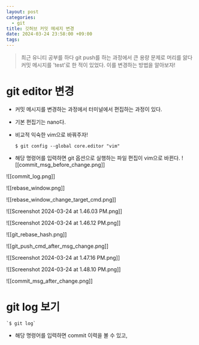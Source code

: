 ```yaml
---
layout: post
categories:
  - git
title: 깃허브 커밋 메세지 변경
date: 2024-03-24 23:58:00 +09:00
tags:
---
```

>최근 유니티 공부를 하다 git push를 하는 과정에서 큰 용량 문제로 머리를 앓다 커밋 메시지를 'test'로 한 적이 있었다. 
>이를 변경하는 방법을 알아보자!

# git editor 변경

- 커밋 메시지를 변경하는 과정에서 터미널에서 편집하는 과정이 있다.
- 기본 편집기는 nano다.
- 비교적 익숙한 vim으로 바꿔주자!

	`$ git config --global core.editor "vim"`

- 해당 명령어를 입력하면 git 옵션으로 실행하는 파일 편집이 vim으로 바뀐다.
![[commit_msg_before_change.png]]

![[commit_log.png]]

![[rebase_window.png]]

![[rebase_window_change_target_cmd.png]]

![[Screenshot 2024-03-24 at 1.46.03 PM.png]]

![[Screenshot 2024-03-24 at 1.46.12 PM.png]]

![[git_rebase_hash.png]]

![[git_push_cmd_after_msg_change.png]]

![[Screenshot 2024-03-24 at 1.47.16 PM.png]]

![[Screenshot 2024-03-24 at 1.48.10 PM.png]]

![[commit_msg_after_change.png]]
# git log 보기

	`$ git log`

- 해당 명령어를 입력하면 commit 이력을 볼 수 있고, 